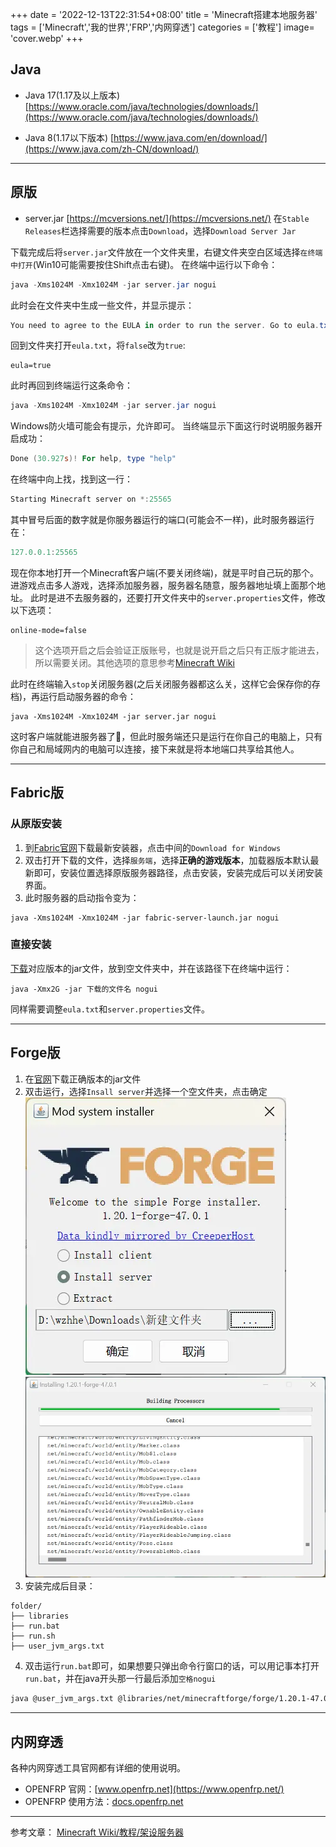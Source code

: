 +++
date = '2022-12-13T22:31:54+08:00'
title = 'Minecraft搭建本地服务器'
tags = ['Minecraft','我的世界','FRP','内网穿透']
categories = ['教程']
image= 'cover.webp'
+++


## Java
 - Java 17(1.17及以上版本)
[https://www.oracle.com/java/technologies/downloads/](https://www.oracle.com/java/technologies/downloads/)

 - Java 8(1.17以下版本)
[https://www.java.com/en/download/](https://www.java.com/zh-CN/download/)

---

## 原版
 - server.jar   [https://mcversions.net/](https://mcversions.net/)
在`Stable Releases`栏选择需要的版本点击`Download`，选择`Download Server Jar`

下载完成后将`server.jar`文件放在一个文件夹里，右键文件夹空白区域选择`在终端中打开`(Win10可能需要按住Shift点击右键)。
在终端中运行以下命令：
```powershell
java -Xms1024M -Xmx1024M -jar server.jar nogui
```
此时会在文件夹中生成一些文件，并显示提示：
```powershell
You need to agree to the EULA in order to run the server. Go to eula.txt for more info.
```
回到文件夹打开`eula.txt`，将`false`改为`true`:
```
eula=true
```
此时再回到终端运行这条命令：
```powershell
java -Xms1024M -Xmx1024M -jar server.jar nogui
```
Windows防火墙可能会有提示，允许即可。
当终端显示下面这行时说明服务器开启成功：
```powershell
Done (30.927s)! For help, type "help"
```
在终端中向上找，找到这一行：
```powershell
Starting Minecraft server on *:25565
```
其中冒号后面的数字就是你服务器运行的端口(可能会不一样)，此时服务器运行在：
```powershell
127.0.0.1:25565
```

现在你本地打开一个Minecraft客户端(不要关闭终端)，就是平时自己玩的那个。进游戏点击多人游戏，选择添加服务器，服务器名随意，服务器地址填上面那个地址。
此时是进不去服务器的，还要打开文件夹中的`server.properties`文件，修改以下选项：
```
online-mode=false
```
> 这个选项开启之后会验证正版账号，也就是说开启之后只有正版才能进去，所以需要关闭。其他选项的意思参考[Minecraft Wiki](https://minecraft.fandom.com/zh/wiki/Server.properties#Minecraft%E6%9C%8D%E5%8A%A1%E5%99%A8%E5%B1%9E%E6%80%A7)

此时在终端输入`stop`关闭服务器(之后关闭服务器都这么关，这样它会保存你的存档)，再运行启动服务器的命令：
```
java -Xms1024M -Xmx1024M -jar server.jar nogui
```
这时客户端就能进服务器了🎉，但此时服务端还只是运行在你自己的电脑上，只有你自己和局域网内的电脑可以连接，接下来就是将本地端口共享给其他人。

---

## Fabric版

### 从原版安装
1. 到[Fabric官网](https://fabricmc.net/use)下载最新安装器，点击中间的`Download for Windows`
2. 双击打开下载的文件，选择`服务端`，选择**正确的游戏版本**，加载器版本默认最新即可，安装位置选择原版服务器路径，点击安装，安装完成后可以关闭安装界面。
3. 此时服务器的启动指令变为：
```
java -Xms1024M -Xmx1024M -jar fabric-server-launch.jar nogui
```
### 直接安装
[下载](https://fabricmc.net/use/server/)对应版本的jar文件，放到空文件夹中，并在该路径下在终端中运行：
```
java -Xmx2G -jar 下载的文件名 nogui
```
同样需要调整`eula.txt`和`server.properties`文件。

---

## Forge版
1. 在[官网](https://files.minecraftforge.net/net/minecraftforge/forge/)下载正确版本的jar文件
2. 双击运行，选择`Insall server`并选择一个空文件夹，点击确定
![Forge-installer](Forge-installer.webp)
![Forge-installing](Forge-installing.webp)
3. 安装完成后目录：
```
folder/
├── libraries
├── run.bat
├── run.sh
├── user_jvm_args.txt
```
4. 双击运行`run.bat`即可，如果想要只弹出命令行窗口的话，可以用记事本打开`run.bat`，并在java开头那一行最后添加`空格nogui`
```bash
java @user_jvm_args.txt @libraries/net/minecraftforge/forge/1.20.1-47.0.1/win_args.txt %* nogui
```

---

## 内网穿透
各种内网穿透工具官网都有详细的使用说明。
 - OPENFRP 官网：[www.openfrp.net](https://www.openfrp.net/)
 - OPENFRP 使用方法：[docs.openfrp.net](https://docs.openfrp.net/)

---

参考文章：
[Minecraft Wiki/教程/架设服务器](https://minecraft.fandom.com/zh/wiki/%E6%95%99%E7%A8%8B/%E6%9E%B6%E8%AE%BE%E6%9C%8D%E5%8A%A1%E5%99%A8)

